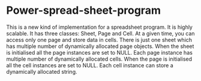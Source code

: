 # Power-spread-sheet-program

This is a new kind of implementation for a spreadsheet program. It is highly scalable. 
It has three classes: Sheet, Page and Cell.
At a given time, you can access only one page and store data in cells.
There is just one sheet which has multiple number of dynamically allocated page objects. When the sheet is initialised all the page instances are set to NULL.
Each page instance has multiple number of dynamically allocated cells. When the page is initialised all the cell instances are set to NULL.
Each cell instance can store a dynamically allocated string.
